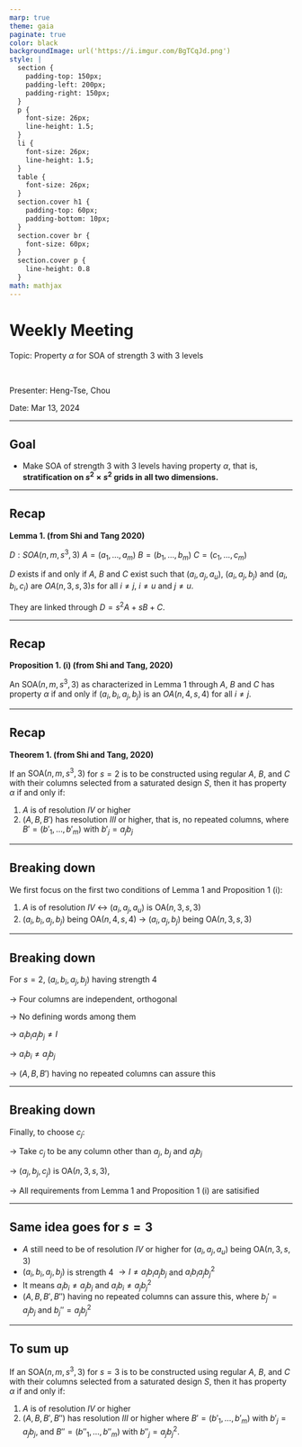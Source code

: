 ```yaml
---
marp: true
theme: gaia
paginate: true
color: black
backgroundImage: url('https://i.imgur.com/BgTCqJd.png')
style: |
  section {
    padding-top: 150px;
    padding-left: 200px;
    padding-right: 150px;
  }
  p {
    font-size: 26px;
    line-height: 1.5;
  } 
  li {
    font-size: 26px;
    line-height: 1.5;
  }
  table {
    font-size: 26px;
  }
  section.cover h1 {
    padding-top: 60px;
    padding-bottom: 10px;
  }
  section.cover br {
    font-size: 60px;
  }
  section.cover p {
    line-height: 0.8
  }
math: mathjax
---
```


<!-- _class: cover -->


# Weekly Meeting 

Topic: Property $\alpha$ for $\text{SOA}$ of strength 3 with 3 levels

<br>

Presenter: Heng-Tse, Chou

Date: Mar 13, 2024

---

## Goal

- Make $\text{SOA}$ of strength 3 with 3 levels having property $\alpha$, that is, **stratification on $s^2 \times s^2$ grids in all two dimensions.**

---

## Recap

**Lemma 1. (from Shi and Tang 2020)**

$D: SOA(n, m, s^3, 3)$
$A=(a_1, \dots, a_m)$
$B=(b_1, \dots, b_m)$
$C=(c_1, \dots, c_m)$

$D$ exists if and only if $A$, $B$ and $C$ exist such that $(a_i, a_j, a_u)$, $(a_i, a_j, b_j)$ and $(a_i, b_i, c_i)$ are $OA(n, 3, s, 3)s$ for all $i\neq j$, $i\neq u$ and $j \neq u$.

They are linked through $D = s^2 A + sB +C$.


---

## Recap

**Proposition 1. (i) (from Shi and Tang, 2020)**

An $\text{SOA}(n, m, s^3, 3)$ as characterized in Lemma 1 through $A$, $B$ and $C$ has property $\alpha$ if and only if $(a_i, b_i, a_j, b_j)$ is an $OA(n, 4, s, 4)$ for all $i \neq j$.

---

## Recap


**Theorem 1. (from Shi and Tang, 2020)**

If an $\text{SOA}(n, m, s^3, 3)$ for $s=2$ is to be constructed using regular $A$, $B$, and $C$ with their columns selected from a saturated design $S$, then it has property $\alpha$ if and only if: 

1. $A$ is of resolution $IV$ or higher
2.  $(A, B, B')$ has resolution $III$ or higher, that is, no repeated columns, where $B' = (b'_1, \dots, b'_m)$ with $b'_j = a_jb_j$


---

## Breaking down

We first focus on the first two conditions of Lemma 1 and Proposition 1 (i):

1. $A$ is of resolution $IV$ $\longleftrightarrow$ $(a_i, a_j, a_u)$ is $\text{OA}(n, 3, s, 3)$
2. $(a_i, b_i, a_j, b_j)$ being $\text{OA}(n, 4, s, 4)$ $\longrightarrow$ $(a_i, a_j, b_j)$ being $\text{OA}(n, 3, s, 3)$

---

## Breaking down

For $s=2$, $(a_i, b_i, a_j, b_j)$ having strength 4

$\longrightarrow$ Four columns are independent, orthogonal

$\longrightarrow$ No defining words among them

$\longrightarrow$ $a_ib_ia_jb_j \neq I$

$\longrightarrow$ $a_ib_i \neq a_jb_j$

$\longrightarrow$ $(A, B, B')$ having no repeated columns can assure this

---

## Breaking down 

Finally, to choose $c_j:$

$\longrightarrow$ Take $c_j$ to be any column other than $a_j$, $b_j$ and $a_jb_j$

$\longrightarrow$ $(a_j, b_j, c_j)$ is $\text{OA}(n, 3, s, 3)$,

$\longrightarrow$ All requirements from Lemma 1 and Proposition 1 (i) are satisified

---

## Same idea goes for $s=3$

- $A$ still need to be of resolution $IV$ or higher for $(a_i, a_j, a_u)$ being $\text{OA}(n, 3, s, 3)$
- $(a_i, b_i, a_j, b_j)$ is strength 4 $\longrightarrow I \neq a_ib_ia_jb_j$ and $a_ib_ia_jb_j^2$
- It means $a_ib_i \neq a_jb_j$ and $a_ib_i \neq a_jb_j^2$
- $(A, B, B', B'')$ having no repeated columns can assure this, where $b_j' = a_jb_j$ and $b_j'' = a_jb_j^2$

---

## To sum up

If an $\text{SOA}(n, m, s^3, 3)$ for $s=3$ is to be constructed using regular $A$, $B$, and $C$ with their columns selected from a saturated design $S$, then it has property $\alpha$ if and only if: 

1. $A$ is of resolution $IV$ or higher
2. $(A, B, B', B'')$ has resolution $III$ or higher where $B' = (b'_1, \dots, b'_m)$ with $b'_j = a_jb_j$, and $B'' = (b''_1, \dots, b''_m)$ with $b''_j = a_jb_j^2$.   